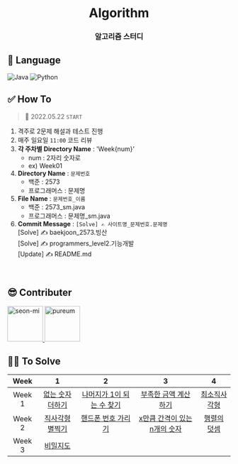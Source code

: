 <div align="center">
  <h1>Algorithm</h1>
  <h3>알고리즘 스터디</h3>
</div>

## 🔨 Language
![Java](https://img.shields.io/badge/Java-007396?style=flat&logo=Java&logoColor=white)
![Python](https://img.shields.io/badge/-Python-00599C?style=flat&logo=Python&logoColor=white)

## ✅ How To
> 📅 2022.05.22 `START`
1. 격주로 2문제 해설과 테스트 진행
2. 매주 일요일 `11:00` 코드 리뷰
3. **각 주차별 Directory Name** : 'Week{num}'
    - num : 2자리 숫자로
    - ex) Week01
4. **Directory Name** : `문제번호`
    - 백준 : 2573
    - 프로그래머스 : 문제명
5. **File Name** : `문제번호_이름`  
    - 백준 : 2573_sm.java  
    - 프로그래머스 : 문제명_sm.java
6. **Commit Message** : `[Solve] ✍ 사이트명_문제번호.문제명`  
  [Solve] ✍ baekjoon_2573.빙산  
  [Solve] ✍ programmers_level2.기능개발  
  [Update] ✍ README.md
  
<br />

## 😎 Contributer
<a href = "https://github.com/Seonmi-Hwang">
  <img src="https://avatars.githubusercontent.com/u/50273050?v=4" alt="seon-mi" width="80" style="max-width:100%" />
</a>
<a href = "https://github.com/pur3um">
  <img src="https://avatars.githubusercontent.com/u/99007025?v=4" alt="pureum" width="80" style="max-width:100%" />
</a>

<br />

## 👩‍💻 To Solve
|Week|1|2|3|4|
|:---:|:---:|:---:|:---:|:---:|
|Week 1|[없는 숫자 더하기](https://programmers.co.kr/learn/courses/30/lessons/86051)|[나머지가 1이 되는 수 찾기](https://programmers.co.kr/learn/courses/30/lessons/87389)|[부족한 금액 계산하기](https://programmers.co.kr/learn/courses/30/lessons/82612)|[최소직사각형](https://programmers.co.kr/learn/courses/30/lessons/86491)|
|Week 2|[직사각형 별찍기](https://programmers.co.kr/learn/courses/30/lessons/12969)|[핸드폰 번호 가리기](https://programmers.co.kr/learn/courses/30/lessons/12948)|[x만큼 간격이 있는 n개의 숫자](https://programmers.co.kr/learn/courses/30/lessons/12954)|[행렬의 덧셈](https://programmers.co.kr/learn/courses/30/lessons/12950)|
|Week 3|[비밀지도](https://programmers.co.kr/learn/courses/30/lessons/17681)|
